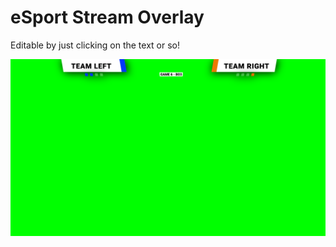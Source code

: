 # eSport Stream Overlay

Editable by just clicking on the text or so!

![Screenshot - Overlay Full](https://github.com/joelbrendle/eSport-Stream-Overlay/blob/main/screenshot-full-overlay.png "Screenshot - Overlay Full")
